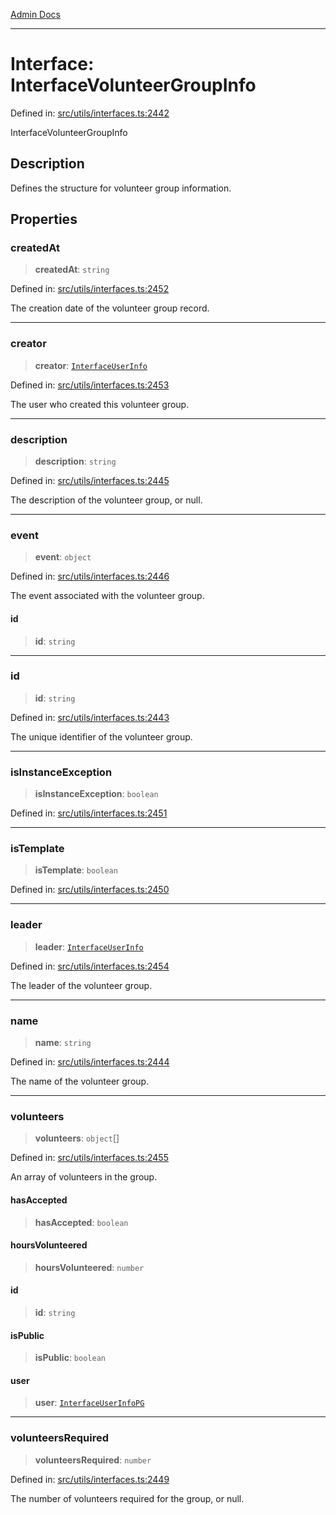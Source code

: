 [Admin Docs](/)

***

# Interface: InterfaceVolunteerGroupInfo

Defined in: [src/utils/interfaces.ts:2442](https://github.com/PalisadoesFoundation/talawa-admin/blob/main/src/utils/interfaces.ts#L2442)

InterfaceVolunteerGroupInfo

## Description

Defines the structure for volunteer group information.

## Properties

### createdAt

> **createdAt**: `string`

Defined in: [src/utils/interfaces.ts:2452](https://github.com/PalisadoesFoundation/talawa-admin/blob/main/src/utils/interfaces.ts#L2452)

The creation date of the volunteer group record.

***

### creator

> **creator**: [`InterfaceUserInfo`](utils\interfaces\README\interfaces\InterfaceUserInfo.md)

Defined in: [src/utils/interfaces.ts:2453](https://github.com/PalisadoesFoundation/talawa-admin/blob/main/src/utils/interfaces.ts#L2453)

The user who created this volunteer group.

***

### description

> **description**: `string`

Defined in: [src/utils/interfaces.ts:2445](https://github.com/PalisadoesFoundation/talawa-admin/blob/main/src/utils/interfaces.ts#L2445)

The description of the volunteer group, or null.

***

### event

> **event**: `object`

Defined in: [src/utils/interfaces.ts:2446](https://github.com/PalisadoesFoundation/talawa-admin/blob/main/src/utils/interfaces.ts#L2446)

The event associated with the volunteer group.

#### id

> **id**: `string`

***

### id

> **id**: `string`

Defined in: [src/utils/interfaces.ts:2443](https://github.com/PalisadoesFoundation/talawa-admin/blob/main/src/utils/interfaces.ts#L2443)

The unique identifier of the volunteer group.

***

### isInstanceException

> **isInstanceException**: `boolean`

Defined in: [src/utils/interfaces.ts:2451](https://github.com/PalisadoesFoundation/talawa-admin/blob/main/src/utils/interfaces.ts#L2451)

***

### isTemplate

> **isTemplate**: `boolean`

Defined in: [src/utils/interfaces.ts:2450](https://github.com/PalisadoesFoundation/talawa-admin/blob/main/src/utils/interfaces.ts#L2450)

***

### leader

> **leader**: [`InterfaceUserInfo`](utils\interfaces\README\interfaces\InterfaceUserInfo.md)

Defined in: [src/utils/interfaces.ts:2454](https://github.com/PalisadoesFoundation/talawa-admin/blob/main/src/utils/interfaces.ts#L2454)

The leader of the volunteer group.

***

### name

> **name**: `string`

Defined in: [src/utils/interfaces.ts:2444](https://github.com/PalisadoesFoundation/talawa-admin/blob/main/src/utils/interfaces.ts#L2444)

The name of the volunteer group.

***

### volunteers

> **volunteers**: `object`[]

Defined in: [src/utils/interfaces.ts:2455](https://github.com/PalisadoesFoundation/talawa-admin/blob/main/src/utils/interfaces.ts#L2455)

An array of volunteers in the group.

#### hasAccepted

> **hasAccepted**: `boolean`

#### hoursVolunteered

> **hoursVolunteered**: `number`

#### id

> **id**: `string`

#### isPublic

> **isPublic**: `boolean`

#### user

> **user**: [`InterfaceUserInfoPG`](utils\interfaces\README\interfaces\InterfaceUserInfoPG.md)

***

### volunteersRequired

> **volunteersRequired**: `number`

Defined in: [src/utils/interfaces.ts:2449](https://github.com/PalisadoesFoundation/talawa-admin/blob/main/src/utils/interfaces.ts#L2449)

The number of volunteers required for the group, or null.
